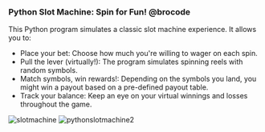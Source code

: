 ### Python Slot Machine: Spin for Fun! @brocode 
This Python program simulates a classic slot machine experience. It allows you to:

- Place your bet: Choose how much you're willing to wager on each spin.
- Pull the lever (virtually!): The program simulates spinning reels with random symbols.
- Match symbols, win rewards!: Depending on the symbols you land, you might win a payout based on a pre-defined payout table.
- Track your balance: Keep an eye on your virtual winnings and losses throughout the game.

![slotmachine](https://github.com/Majo-es/PythonSlotMachine/assets/43044338/2049f08f-c2f9-4c2a-9c09-f185cf51b880)
![pythonslotmachine2](https://github.com/Majo-es/PythonSlotMachine/assets/43044338/0c883678-1062-4152-9afe-2620220194af)
